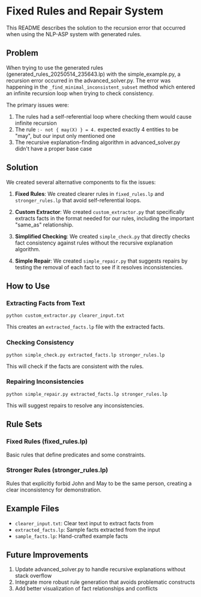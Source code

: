 # Fixed Rules and Repair System

This README describes the solution to the recursion error that occurred when using the NLP-ASP system with generated rules.

## Problem

When trying to use the generated rules (generated_rules_20250514_235643.lp) with the simple_example.py, a recursion error occurred in the advanced_solver.py. The error was happening in the `_find_minimal_inconsistent_subset` method which entered an infinite recursion loop when trying to check consistency.

The primary issues were:
1. The rules had a self-referential loop where checking them would cause infinite recursion
2. The rule `:- not { may(X) } = 4.` expected exactly 4 entities to be "may", but our input only mentioned one
3. The recursive explanation-finding algorithm in advanced_solver.py didn't have a proper base case

## Solution

We created several alternative components to fix the issues:

1. **Fixed Rules**: We created clearer rules in `fixed_rules.lp` and `stronger_rules.lp` that avoid self-referential loops.

2. **Custom Extractor**: We created `custom_extractor.py` that specifically extracts facts in the format needed for our rules, including the important "same_as" relationship.

3. **Simplified Checking**: We created `simple_check.py` that directly checks fact consistency against rules without the recursive explanation algorithm.

4. **Simple Repair**: We created `simple_repair.py` that suggests repairs by testing the removal of each fact to see if it resolves inconsistencies.

## How to Use

### Extracting Facts from Text
```
python custom_extractor.py clearer_input.txt
```
This creates an `extracted_facts.lp` file with the extracted facts.

### Checking Consistency
```
python simple_check.py extracted_facts.lp stronger_rules.lp
```
This will check if the facts are consistent with the rules.

### Repairing Inconsistencies
```
python simple_repair.py extracted_facts.lp stronger_rules.lp
```
This will suggest repairs to resolve any inconsistencies.

## Rule Sets

### Fixed Rules (fixed_rules.lp)
Basic rules that define predicates and some constraints.

### Stronger Rules (stronger_rules.lp)
Rules that explicitly forbid John and May to be the same person, creating a clear inconsistency for demonstration.

## Example Files

- `clearer_input.txt`: Clear text input to extract facts from
- `extracted_facts.lp`: Sample facts extracted from the input
- `sample_facts.lp`: Hand-crafted example facts

## Future Improvements

1. Update advanced_solver.py to handle recursive explanations without stack overflow
2. Integrate more robust rule generation that avoids problematic constructs
3. Add better visualization of fact relationships and conflicts 